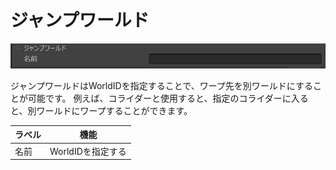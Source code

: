 
# ジャンプワールド
![JumpWorld](img/JumpWorldJP.jpg)

ジャンプワールドはWorldIDを指定することで、ワープ先を別ワールドにすることが可能です。
例えば、コライダーと使用すると、指定のコライダーに入ると、別ワールドにワープすることができます。

|  ラベル |  機能  |
| ----   | ---- |
| 名前 | WorldIDを指定する |